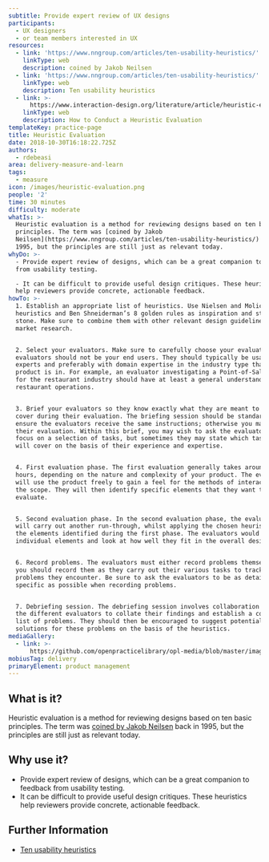 ```yaml
---
subtitle: Provide expert review of UX designs
participants:
  - UX designers
  - or team members interested in UX
resources:
  - link: 'https://www.nngroup.com/articles/ten-usability-heuristics/'
    linkType: web
    description: coined by Jakob Neilsen
  - link: 'https://www.nngroup.com/articles/ten-usability-heuristics/'
    linkType: web
    description: Ten usability heuristics
  - link: >-
      https://www.interaction-design.org/literature/article/heuristic-evaluation-how-to-conduct-a-heuristic-evaluation
    linkType: web
    description: How to Conduct a Heuristic Evaluation
templateKey: practice-page
title: Heuristic Evaluation
date: 2018-10-30T16:18:22.725Z
authors:
  - rdebeasi
area: delivery-measure-and-learn
tags:
  - measure
icon: /images/heuristic-evaluation.png
people: '2'
time: 30 minutes
difficulty: moderate
whatIs: >-
  Heuristic evaluation is a method for reviewing designs based on ten basic
  principles. The term was [coined by Jakob
  Neilsen](https://www.nngroup.com/articles/ten-usability-heuristics/) back in
  1995, but the principles are still just as relevant today.
whyDo: >-
  - Provide expert review of designs, which can be a great companion to feedback
  from usability testing.

  - It can be difficult to provide useful design critiques. These heuristics
  help reviewers provide concrete, actionable feedback.
howTo: >-
  1. Establish an appropriate list of heuristics. Use Nielsen and Molich's 10
  heuristics and Ben Shneiderman’s 8 golden rules as inspiration and stepping
  stone. Make sure to combine them with other relevant design guidelines and
  market research.


  2. Select your evaluators. Make sure to carefully choose your evaluators. Your
  evaluators should not be your end users. They should typically be usability
  experts and preferably with domain expertise in the industry type that your
  product is in. For example, an evaluator investigating a Point-of-Sale system
  for the restaurant industry should have at least a general understanding of
  restaurant operations.


  3. Brief your evaluators so they know exactly what they are meant to do and
  cover during their evaluation. The briefing session should be standardized to
  ensure the evaluators receive the same instructions; otherwise you may bias
  their evaluation. Within this brief, you may wish to ask the evaluators to
  focus on a selection of tasks, but sometimes they may state which tasks they
  will cover on the basis of their experience and expertise.


  4. First evaluation phase. The first evaluation generally takes around two
  hours, depending on the nature and complexity of your product. The evaluators
  will use the product freely to gain a feel for the methods of interaction and
  the scope. They will then identify specific elements that they want to
  evaluate.


  5. Second evaluation phase. In the second evaluation phase, the evaluators
  will carry out another run-through, whilst applying the chosen heuristics to
  the elements identified during the first phase. The evaluators would focus on
  individual elements and look at how well they fit in the overall design.


  6. Record problems. The evaluators must either record problems themselves or
  you should record them as they carry out their various tasks to track any
  problems they encounter. Be sure to ask the evaluators to be as detailed and
  specific as possible when recording problems.


  7. Debriefing session. The debriefing session involves collaboration between
  the different evaluators to collate their findings and establish a complete
  list of problems. They should then be encouraged to suggest potential
  solutions for these problems on the basis of the heuristics.
mediaGallery:
  - link: >-
      https://github.com/openpracticelibrary/opl-media/blob/master/images/heuristic%20evaluation.png?raw=true
mobiusTag: delivery
primaryElement: product management
---
```

## What is it?
Heuristic evaluation is a method for reviewing designs based on ten basic principles. The term was [coined by Jakob Neilsen](https://www.nngroup.com/articles/ten-usability-heuristics/) back in 1995, but the principles are still just as relevant today.

## Why use it?
- Provide expert review of designs, which can be a great companion to feedback from usability testing.
- It can be difficult to provide useful design critiques. These heuristics help reviewers provide concrete, actionable feedback.

## Further Information
- [Ten usability heuristics](https://www.nngroup.com/articles/ten-usability-heuristics/)
